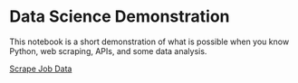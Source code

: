 # Data Science Demonstration

This notebook is a short demonstration of what is possible when you know Python, web scraping, APIs, and some data analysis.


[Scrape Job Data](Scrape%20Job%20Data.ipynb)
